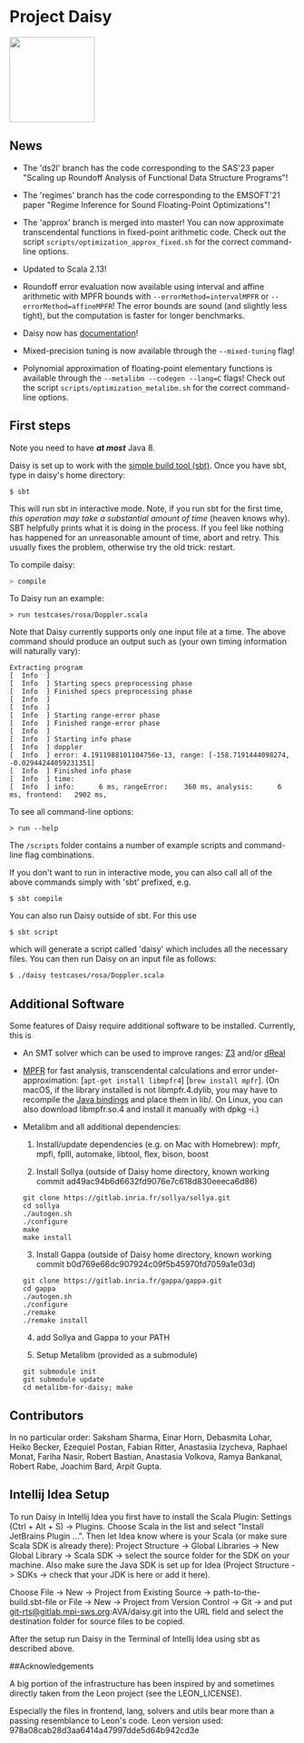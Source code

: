 # Project Daisy

<img src="https://people.mpi-sws.org/~eva/daisy_logo.jpg" width="150">

## News

  * The 'ds2l' branch has the code corresponding to the SAS'23 paper "Scaling up Roundoff Analysis of Functional Data Structure Programs"!
  
  * The 'regimes' branch has the code corresponding to the EMSOFT'21 paper "Regime Inference for Sound Floating-Point Optimizations"!

  * The 'approx' branch is merged into master! You can now approximate transcendental functions in fixed-point arithmetic code. Check out the script `scripts/optimization_approx_fixed.sh` for the correct command-line options.

  * Updated to Scala 2.13!

  * Roundoff error evaluation now available using interval and affine arithmetic with MPFR bounds with `--errorMethod=intervalMPFR` or `--errorMethod=affineMPFR`! The error bounds are sound (and slightly less tight), but the computation is faster for longer benchmarks.

  * Daisy now has [documentation](doc/documentation.md)!

  * Mixed-precision tuning is now available through the `--mixed-tuning` flag!

  * Polynomial approximation of floating-point elementary functions is available through the `--metalibm --codegen --lang=C` flags! Check out the script `scripts/optimization_metalibm.sh` for the correct command-line options.

## First steps

Note you need to have ***at most*** Java 8.

Daisy is set up to work with the [simple build tool (sbt)](http://www.scala-sbt.org/).
Once you have sbt, type in daisy's home directory:
```
$ sbt
```
This will run sbt in interactive mode. Note, if you run sbt for the first time,
*this operation may take a substantial amount of time* (heaven knows why). SBT helpfully
prints what it is doing in the process. If you feel like nothing has happened for an unreasonable
amount of time, abort and retry. This usually fixes the problem, otherwise try the old trick: restart.

To compile daisy:
```bash
> compile
```

To Daisy run an example:
```
> run testcases/rosa/Doppler.scala
```
Note that Daisy currently supports only one input file at a time.
The above command should produce an output such as (your own timing information will naturally vary):
```
Extracting program
[  Info  ]
[  Info  ] Starting specs preprocessing phase
[  Info  ] Finished specs preprocessing phase
[  Info  ]
[  Info  ]
[  Info  ] Starting range-error phase
[  Info  ] Finished range-error phase
[  Info  ]
[  Info  ] Starting info phase
[  Info  ] doppler
[  Info  ] error: 4.1911988101104756e-13, range: [-158.7191444098274, -0.02944244059231351]
[  Info  ] Finished info phase
[  Info  ] time:
[  Info  ] info:      6 ms, rangeError:    360 ms, analysis:      6 ms, frontend:   2902 ms,
```


To see all command-line options:
```
> run --help
```

The `/scripts` folder contains a number of example scripts and command-line flag combinations.


If you don't want to run in interactive mode, you can also call all of the above
commands simply with 'sbt' prefixed, e.g.
```
$ sbt compile
```

You can also run Daisy outside of sbt. For this use
```
$ sbt script
```
which will generate a script called 'daisy' which includes all the necessary files.
You can then run Daisy on an input file as follows:
```bash
$ ./daisy testcases/rosa/Doppler.scala
```

## Additional Software

Some features of Daisy require additional software to be installed.
Currently, this is

* An SMT solver which can be used to improve ranges: [Z3](https://github.com/Z3Prover/z3) and/or [dReal](https://github.com/dreal/dreal3)

* [MPFR](http://www.mpfr.org/) for fast analysis, transcendental calculations and error under-approximation: \[`apt-get install libmpfr4`\]  \[`brew install mpfr`\].
    (On macOS, if the library installed is not libmpfr.4.dylib, you may have to recompile the [Java bindings](https://github.com/kframework/mpfr-java) and place them in lib/. On Linux, you can also download libmpfr.so.4 and install it manually with dpkg -i.)

* Metalibm and all additional dependencies:

  1. Install/update dependencies (e.g. on Mac with Homebrew):
    mpfr, mpfi, fplll, automake, libtool, flex, bison, boost

  2. Install Sollya (outside of Daisy home directory, known working commit ad49ac94b6d6632fd9076e7c618d830eeeca6d86)
    ```
    git clone https://gitlab.inria.fr/sollya/sollya.git
    cd sollya
    ./autogen.sh
    ./configure
    make
    make install
    ```

  3. Install Gappa (outside of Daisy home directory, known working commit b0d769e66dc907924c09f5b45970fd7059a1e03d)
    ```
    git clone https://gitlab.inria.fr/gappa/gappa.git
    cd gappa
    ./autogen.sh
    ./configure
    ./remake
    ./remake install
    ```

  4. add Sollya and Gappa to your PATH

  5. Setup Metalibm (provided as a submodule)
   ```
   git submodule init
   git submodule update
   cd metalibm-for-daisy; make
   ```

## Contributors

In no particular order: Saksham Sharma, Einar Horn, Debasmita Lohar, Heiko Becker, Ezequiel Postan,
Fabian Ritter, Anastasiia Izycheva, Raphael Monat, Fariha Nasir, Robert Bastian, Anastasia Volkova,
Ramya Bankanal, Robert Rabe, Joachim Bard, Arpit Gupta.

## Intellij Idea Setup

To run Daisy in Intellij Idea you first have to install the Scala Plugin: Settings (Ctrl + Alt + S) -> Plugins.
Choose Scala in the list and select "Install JetBrains Plugin ...".
Then let Idea know where is your Scala (or make sure Scala SDK is already there): Project Structure -> Global Libraries -> New Global Library -> Scala SDK -> select the source folder for the SDK on your machine.
Also make sure the Java SDK is set up for Idea (Project Structure -> SDKs -> check that your JDK is here or add it here).

Choose File -> New -> Project from Existing Source -> path-to-the-build.sbt-file
or
File -> New -> Project from Version Control -> Git -> and put git-rts@gitlab.mpi-sws.org:AVA/daisy.git into the URL field and
select the destination folder for source files to be copied.

After the setup run Daisy in the Terminal of Intellij Idea using sbt as described above.

##Acknowledgements

A big portion of the infrastructure has been inspired by and sometimes
directly taken from the Leon project (see the LEON_LICENSE).

Especially the files in frontend, lang, solvers and utils bear more than
a passing resemblance to Leon's code.
Leon version used: 978a08cab28d3aa6414a47997dde5d64b942cd3e


